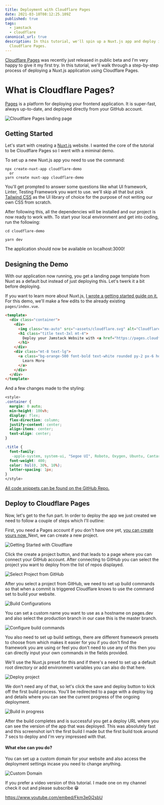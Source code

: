 ```yaml
---
title: Deployment with Cloudflare Pages
date: 2021-03-18T08:12:25.109Z
published: true
tags:
  - jamstack
  - cloudflare
canonical_url: true
description: In this tutorial, we'll spin up a Nuxt.js app and deploy it to
  Cloudflare Pages.
---
```

[Cloudflare Pages](https://pages.cloudflare.com/) was recently just released in public beta and I'm very happy to give it my first try. In this tutorial, we'll walk through a step-by-step process of deploying a Nuxt.js application using Cloudflare Pages.

# What is Cloudflare Pages?

[Pages](https://pages.cloudflare.com/) is a platform for deploying your frontend application. It is super-fast, always up-to-date, and deployed directly from your GitHub account.

![Cloudflare Pages landing page](/images/uploads/screenshot-2021-03-18-at-09.31.42.png)

## Getting Started

Let's start with creating a [Nuxt.js](https://nuxtjs.org/) website. I wanted the core of the tutorial to be Cloudflare Pages so I went with a miminal demo.

To set up a new Nuxt.js app you need to use the command:

```
npx create-nuxt-app cloudflare-demo
  or
yarn create nuxt-app cloudflare-demo
```

You'll get prompted to answer some questions like what UI framework, Linter, Testing Framework you want to use. we'll skip all that but pick [Tailwind CSS](https://tailwindcss.com/) as the UI library of choice for the purpose of not writing our own CSS from scratch.

After following this, all the dependencies will be installed and our project is now ready to work with. To start your local environment and get into coding, run the following:

```
cd cloudflare-demo

yarn dev
```

The application should now be available on localhost:3000!

## Designing the Demo

With our application now running, you get a landing page template from Nuxt as a default but instead of just deploying this. Let's twerk it a bit before deploying.

If you want to learn more about Nuxt.js, [I wrote a getting started guide on it.](https://www.giftegwuenu.com/getting-started-with-nuxt-js/) For this demo, we'll make a few edits to the already existing `pages/index.vue`.

```html
<template>
  <div class="container">
    <div>
      <img class="mx-auto" src="~assets/cloudflare.svg" alt="Cloudflare Pages" width="350">
      <h1 class="title text-3xl mt-4">
        Deploy your Jamstack Website with <a href="https://pages.cloudflare.com/"> Cloudflare Pages.</a>
      </h1>
    </div>
    <div class="mt-8 text-lg">
      <a class="bg-orange-500 font-bold text-white rounded py-2 px-6 hover:bg-orange-600" href="https://pages.cloudflare.com/">
        Learn More
      </a>
    </div>
  </div>
</template>
```

And a few changes made to the styling:

```css
<style>
.container {
  margin: 0 auto;
  min-height: 100vh;
  display: flex;
  flex-direction: column;
  justify-content: center;
  align-items: center;
  text-align: center;
}

.title {
  font-family:
   -apple-system, system-ui, "Segoe UI", Roboto, Oxygen, Ubuntu, Cantarell, "Fira Sans", "Droid Sans", "Helvetica Neue", sans-serif;
  font-weight: 400;
  color: hsl(0, 30%, 10%);
  letter-spacing: 1px;
}
</style>
```

[All code snippets can be found on the GitHub Repo.](https://github.com/lauragift21/cloudflare-demo)

## [](https://github.com/lauragift21/cloudflare-demo)Deploy to Cloudflare Pages

Now, let's get to the fun part. In order to deploy the app we just created we need to follow a couple of steps which I'll outline:

First, you need a Pages account if you don't have one yet, [you can create yours now. ](https://dash.cloudflare.com/?to=/:account/pages)Next, we can create a new project.

![Getting Started with Cloudflare](/images/uploads/screenshot-2021-03-18-at-09.56.35.png)

Click the create a project button, and that leads to a page where you can connect your GitHub account. After connecting to GitHub you can select the project you want to deploy from the list of repos displayed.



![Select Project from GitHub](/images/uploads/screenshot-2021-03-18-at-09.57.06.png)

After you select a project from GitHub, we need to set up build commands so that when a commit is triggered Cloudflare knows to use the command set to build your website.

![Build Configurations](/images/uploads/screenshot-2021-03-18-at-09.57.40.png)

You can set a custom name you want to use as a hostname on pages.dev and also select the production branch in our case this is the master branch.

![Configure build commands](/images/uploads/screenshot-2021-03-18-at-09.57.52.png)

You also need to set up build settings, there are different framework presets to choose from which makes it easier for you if you don't find the framework you are using or feel you don't need to use any of this then you can directly input your own commands in the fields provided.

We'll use the Nuxt.js preset for this and if there's a need to set up a default root directory or add environment variables you can also do that here. 

![Deploy project](/images/uploads/screenshot-2021-03-18-at-09.58.07.png)

We don't need any of that, so let's click the save and deploy button to kick off the first build process. You'll be redirected to a page with a deploy log and details where you can see the current progress of the ongoing deployment. 

![Build in progress](/images/uploads/screenshot-2021-03-18-at-09.59.08.png)

After the build completes and is successful you get a deploy URL where you can see the version of the app that was deployed. This was absolutely fast and this screenshot isn't the first build I made but the first build took around 7 secs to deploy and I'm very impressed with that.

#### What else can you do?

You can set up a custom domain for your website and also access the deployment settings incase you need to change anything.

![Custom Domain](/images/uploads/screenshot-2021-03-18-at-09.58.37.png)

If you prefer a video version of this tutorial. I made one on my channel check it out and please subscribe 😁

https://www.youtube.com/embed/Fkm3e0j2sbU